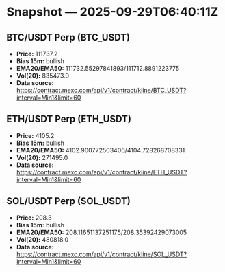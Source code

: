 # Snapshot — 2025-09-29T06:40:11Z

## BTC/USDT Perp (BTC_USDT)
- **Price:** 111737.2
- **Bias 15m:** bullish
- **EMA20/EMA50:** 111732.55297841893/111712.8891223775
- **Vol(20):** 835473.0
- **Data source:** https://contract.mexc.com/api/v1/contract/kline/BTC_USDT?interval=Min1&limit=60

## ETH/USDT Perp (ETH_USDT)
- **Price:** 4105.2
- **Bias 15m:** bullish
- **EMA20/EMA50:** 4102.900772503406/4104.728268708331
- **Vol(20):** 271495.0
- **Data source:** https://contract.mexc.com/api/v1/contract/kline/ETH_USDT?interval=Min1&limit=60

## SOL/USDT Perp (SOL_USDT)
- **Price:** 208.3
- **Bias 15m:** bullish
- **EMA20/EMA50:** 208.11651137251175/208.35392429073005
- **Vol(20):** 480818.0
- **Data source:** https://contract.mexc.com/api/v1/contract/kline/SOL_USDT?interval=Min1&limit=60
